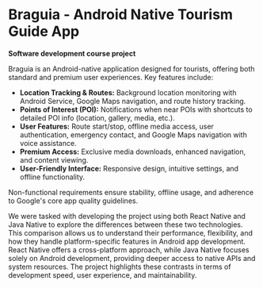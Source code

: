# Braguia - Android Native Tourism Guide App

**Software development course project**

Braguia is an Android-native application designed for tourists, offering both standard and premium user experiences. Key features include:

* **Location Tracking & Routes:** Background location monitoring with Android Service, Google Maps navigation, and route history tracking.
* **Points of Interest (POI):** Notifications when near POIs with shortcuts to detailed POI info (location, gallery, media, etc.).
* **User Features:** Route start/stop, offline media access, user authentication, emergency contact, and Google Maps navigation with voice assistance.
* **Premium Access:** Exclusive media downloads, enhanced navigation, and content viewing.
* **User-Friendly Interface:** Responsive design, intuitive settings, and offline functionality.

Non-functional requirements ensure stability, offline usage, and adherence to Google's core app quality guidelines.

We were tasked with developing the project using both React Native and Java Native to explore the differences between these two technologies. This comparison allows us to understand their performance, flexibility, and how they handle platform-specific features in Android app development. React Native offers a cross-platform approach, while Java Native focuses solely on Android development, providing deeper access to native APIs and system resources. The project highlights these contrasts in terms of development speed, user experience, and maintainability.
